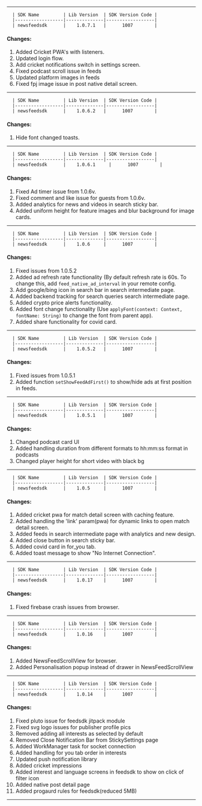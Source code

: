 ----------------------------------------------------------------------------------------------------------------------------

      | SDK Name         | Lib Version  | SDK Version Code |
      |------------------|--------------|------------------|
      | newsfeedsdk      |    1.0.7.1   |      1007        |

#### Changes:
1. Added Cricket PWA's with listeners.
2. Updated login flow.
3. Add cricket notifications switch in settings screen.
4. Fixed podcast scroll issue in feeds
5. Updated platform images in feeds
6. Fixed fpj image issue in post native detail screen.

----------------------------------------------------------------------------------------------------------------------------

      | SDK Name         | Lib Version  | SDK Version Code |
      |------------------|--------------|------------------|
      | newsfeedsdk      |    1.0.6.2   |      1007        |

#### Changes:
1. Hide font changed toasts.

----------------------------------------------------------------------------------------------------------------------------

      | SDK Name         | Lib Version  | SDK Version Code |
      |------------------|--------------|------------------|
      | newsfeedsdk      |    1.0.6.1     |      1007        |

#### Changes:
1. Fixed Ad timer issue from 1.0.6v.
2. Fixed comment and like issue for guests from 1.0.6v.
3. Added analytics for news and videos in search sticky bar.
4. Added uniform height for feature images and blur background for image cards.

----------------------------------------------------------------------------------------------------------------------------

      | SDK Name         | Lib Version  | SDK Version Code |
      |------------------|--------------|------------------|
      | newsfeedsdk      |    1.0.6     |      1007        |

#### Changes:
1. Fixed issues from 1.0.5.2
2. Added ad refresh rate functionality (By default refresh rate is 60s. To change this, add `feed_native_ad_interval` in your remote config.
3. Add google/bing icon in search bar in search intermediate page.
4. Added backend tracking for search queries search intermediate page.
5. Added crypto price alerts functionality.
6. Added font change functionality (Use `applyFont(context: Context, fontName: String)` to change the font from parent app).
7. Added share functionality for covid card.

----------------------------------------------------------------------------------------------------------------------------

      | SDK Name         | Lib Version  | SDK Version Code |
      |------------------|--------------|------------------|
      | newsfeedsdk      |    1.0.5.2   |      1007        |

#### Changes:
1. Fixed issues from 1.0.5.1
2. Added function `setShowFeedAdFirst()` to show/hide ads at first position in feeds.

----------------------------------------------------------------------------------------------------------------------------

      | SDK Name         | Lib Version  | SDK Version Code |
      |------------------|--------------|------------------|
      | newsfeedsdk      |    1.0.5.1   |      1007        |

#### Changes:
1. Changed podcast card UI
2. Added handling duration from different formats to hh:mm:ss format in podcasts
3. Changed player height for short video with black bg

----------------------------------------------------------------------------------------------------------------------------

      | SDK Name         | Lib Version  | SDK Version Code |
      |------------------|--------------|------------------|
      | newsfeedsdk      |    1.0.5     |      1007        |

#### Changes:
1. Added cricket pwa for match detail screen with caching feature.
2. Added handling the 'link' param(pwa) for dynamic links to open match detail screen.
3. Added feeds in search intermediate page with analytics and new design.
4. Added close button in search sticky bar.
5. Added covid card in for_you tab.
6. Added toast message to show "No Internet Connection".

----------------------------------------------------------------------------------------------------------------------------

      | SDK Name         | Lib Version  | SDK Version Code |
      |------------------|--------------|------------------|
      | newsfeedsdk      |    1.0.17    |      1007        |

#### Changes:
1. Fixed firebase crash issues from browser.

----------------------------------------------------------------------------------------------------------------------------

      | SDK Name         | Lib Version  | SDK Version Code |
      |------------------|--------------|------------------|
      | newsfeedsdk      |    1.0.16    |      1007        |

#### Changes:
1. Added NewsFeedScrollView for browser.
2. Added Personalisation popup instead of drawer in NewsFeedScrollView

----------------------------------------------------------------------------------------------------------------------------

      | SDK Name         | Lib Version  | SDK Version Code |
      |------------------|--------------|------------------|
      | newsfeedsdk      |    1.0.14    |      1007        |

#### Changes:
1. Fixed pluto issue for feedsdk jitpack module
2. Fixed svg logo issues for publisher profile pics
3. Removed adding all interests as selected by default
4. Removed Close Notification Bar from StickySettings page
5. Added WorkManager task for socket connection
6. Added handling for you tab order in interests
7. Updated push notification library
8. Added cricket impressions
9. Added interest and language screens in feedsdk to show on click of filter icon
10. Added native post detail page
11. Added progaurd rules for feedsdk(reduced 5MB)

----------------------------------------------------------------------------------------------------------------------------
